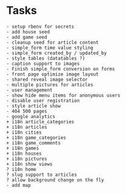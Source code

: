 
Tasks
=======

    - setup rbenv for secrets
    - add house seed
    - add game seed
    - cleanup seed for article content
    - simple_form time value styling
    - simple_form created_by / updated_by
    - style tables (datatables ?)
    - caption support to images
    - Finish simple_form conversion on forms
    - front page optimize image layout
    - shared reveal image selector
    - multiple pictures for articles
    - user management
    - show hide menu items for anonymous users
    - disable user registration
    - style article show
    - 404 500 pages
    - google analytics
    + i18n article_categories
    + i18n articles
    + i18n cities
    + i18n game_categories
    + i18n game_comments
    + i18n games
    + i18n houses
    + i18n pictures
    + i18n show views
    ? i18n home
    ? slug support to articles
    ? allow background change on the fly
    - add map


